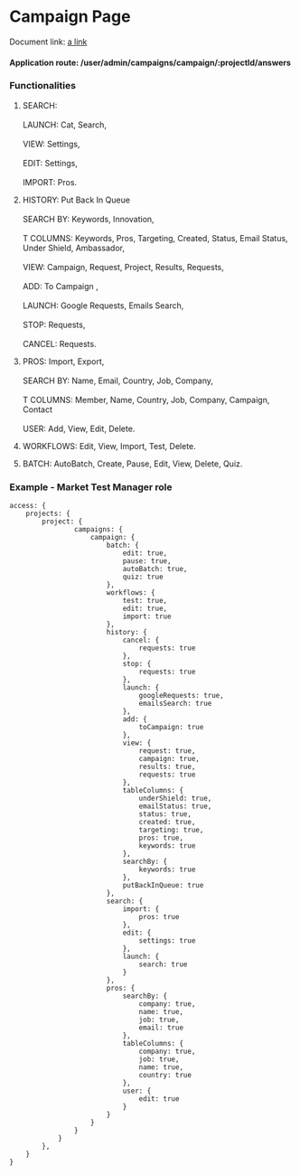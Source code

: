 # Campaign Page

Document link:
[a link](https://docs.google.com/document/d/1P083gvT8ObRR4v5uvOoBDRMttz4MKj3qXYozsu4PNx8/edit) 

#### Application route: /user/admin/campaigns/campaign/:projectId/answers

### Functionalities

1. SEARCH: 
<br><br>LAUNCH:  Cat, Search, 
<br><br>VIEW:  Settings, 
<br><br>EDIT:  Settings, 
<br><br>IMPORT:  Pros.

2. HISTORY: Put Back In Queue
<br><br>SEARCH BY:  Keywords, Innovation, 
<br><br>T COLUMNS:  Keywords, Pros, Targeting, Created, Status, Email Status, Under Shield, Ambassador,
<br><br>VIEW:  Campaign, Request, Project, Results, Requests, 
<br><br>ADD:  To Campaign , 
<br><br>LAUNCH:  Google Requests, Emails Search, 
<br><br>STOP:  Requests, 
<br><br>CANCEL:  Requests.

3. PROS: Import, Export,
<br><br>SEARCH BY:  Name, Email, Country, Job, Company, 
<br><br>T COLUMNS:  Member, Name, Country, Job, Company, Campaign, Contact 
<br><br>USER:  Add, View, Edit, Delete.

4. WORKFLOWS: Edit, View, Import, Test, Delete. 

5. BATCH: AutoBatch, Create, Pause, Edit, View, Delete, Quiz.


### Example - Market Test Manager role

```
access: { 
    projects: { 
        project: {
                campaigns: {
                    campaign: {
                        batch: {
                            edit: true,
                            pause: true,
                            autoBatch: true,
                            quiz: true
                        },
                        workflows: {
                            test: true,
                            edit: true,
                            import: true
                        },
                        history: {
                            cancel: {
                                requests: true
                            },
                            stop: {
                                requests: true
                            },
                            launch: {
                                googleRequests: true,
                                emailsSearch: true
                            },
                            add: {
                                toCampaign: true
                            },
                            view: {
                                request: true,
                                campaign: true,
                                results: true,
                                requests: true
                            },
                            tableColumns: {
                                underShield: true,
                                emailStatus: true,
                                status: true,
                                created: true,
                                targeting: true,
                                pros: true,
                                keywords: true
                            },
                            searchBy: {
                                keywords: true
                            },
                            putBackInQueue: true
                        },
                        search: {
                            import: {
                                pros: true
                            },
                            edit: {
                                settings: true
                            },
                            launch: {
                                search: true
                            }
                        },
                        pros: {
                            searchBy: {
                                company: true,
                                name: true,
                                job: true,
                                email: true
                            },
                            tableColumns: {
                                company: true,
                                job: true,
                                name: true,
                                country: true
                            },
                            user: {
                                edit: true
                            }
                        }
                    }
                }
            }
        },
    } 
}

```
